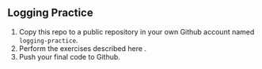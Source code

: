 ## Logging Practice

1. Copy this repo to a public repository in your own Github account named `logging-practice`.
2. Perform the exercises described here <v>.
3. Push your final code to Github.

